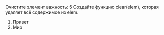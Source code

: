 Очистите элемент
важность: 5
Создайте функцию clear(elem), которая удаляет всё содержимое из elem.

<ol id="elem">
  <li>Привет</li>
  <li>Мир</li>
</ol>

<script>
  function clear(elem) { /* ваш код */ }

  clear(elem); // очищает список
</script>